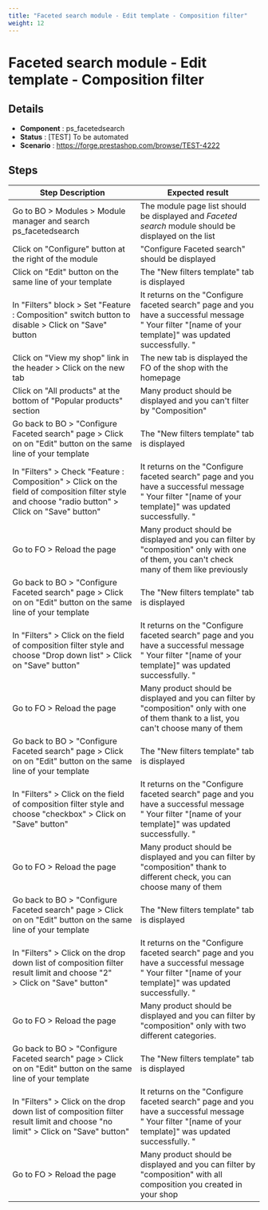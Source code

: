 ```yaml
---
title: "Faceted search module - Edit template - Composition filter"
weight: 12
---
```


# Faceted search module - Edit template - Composition filter
## Details
* **Component** : ps_facetedsearch
* **Status** : [TEST] To be automated
* **Scenario** : https://forge.prestashop.com/browse/TEST-4222

## Steps
| Step Description | Expected result |
| ----- | ----- |
| Go to BO > Modules > Module manager and search ps_facetedsearch | The module page list should be displayed and *Faceted search* module should be displayed on the list |
| Click on "Configure" button at the right of the module | "Configure Faceted search" should be displayed |
| Click on "Edit" button on the same line of your template | The "New filters template" tab is displayed |
| In "Filters" block > Set "Feature : Composition" switch button to disable > Click on "Save" button | It returns on the "Configure faceted search" page and you have a successful message " Your filter "[name of your template]" was updated successfully. " |
| Click on "View my shop" link in the header > Click on the new tab | The new tab is displayed the FO of the shop with the homepage |
| Click on "All products" at the bottom of "Popular products" section | Many product should be displayed and you can't filter by "Composition" |
| Go back to BO > "Configure Faceted search" page > Click on on "Edit" button on the same line of your template | The "New filters template" tab is displayed |
| In "Filters" > Check "Feature : Composition" > Click on the field of composition filter style and choose "radio button" > Click on "Save" button" | It returns on the "Configure faceted search" page and you have a successful message " Your filter "[name of your template]" was updated successfully. " |
| Go to FO > Reload the page | Many product should be displayed and you can filter by "composition" only with one of them, you can't check many of them like previously |
| Go back to BO > "Configure Faceted search" page > Click on on "Edit" button on the same line of your template | The "New filters template" tab is displayed |
| In "Filters" > Click on the field of composition filter style and choose "Drop down list" > Click on "Save" button" | It returns on the "Configure faceted search" page and you have a successful message " Your filter "[name of your template]" was updated successfully. " |
| Go to FO > Reload the page | Many product should be displayed and you can filter by "composition" only with one of them thank to a list, you can't choose many of them |
| Go back to BO > "Configure Faceted search" page > Click on on "Edit" button on the same line of your template | The "New filters template" tab is displayed |
| In "Filters" > Click on the field of composition filter style and choose "checkbox" > Click on "Save" button" | It returns on the "Configure faceted search" page and you have a successful message " Your filter "[name of your template]" was updated successfully. " |
| Go to FO > Reload the page | Many product should be displayed and you can filter by "composition" thank to different check, you can choose many of them |
| Go back to BO > "Configure Faceted search" page > Click on on "Edit" button on the same line of your template | The "New filters template" tab is displayed |
| In "Filters" > Click on the drop down list of composition filter result limit and choose "2" > Click on "Save" button" | It returns on the "Configure faceted search" page and you have a successful message " Your filter "[name of your template]" was updated successfully. " |
| Go to FO > Reload the page | Many product should be displayed and you can filter by "composition" only with two different categories. |
| Go back to BO > "Configure Faceted search" page > Click on on "Edit" button on the same line of your template | The "New filters template" tab is displayed |
| In "Filters" > Click on the drop down list of composition filter result limit and choose "no limit" > Click on "Save" button" | It returns on the "Configure faceted search" page and you have a successful message " Your filter "[name of your template]" was updated successfully. " |
| Go to FO > Reload the page | Many product should be displayed and you can filter by "composition" with all composition you created in your shop |